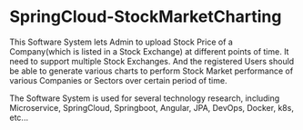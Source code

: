 # SpringCloud-StockMarketCharting
This Software System lets Admin to upload Stock Price of a Company(which is listed in a Stock Exchange) at different points of time. It need to support multiple Stock Exchanges. And the registered Users should be able to generate various charts to perform Stock Market performance of various Companies or Sectors over certain period of time.

The Software System is used for several technology research, including Microservice, SpringCloud, Springboot, Angular, JPA, DevOps, Docker, k8s, etc...
